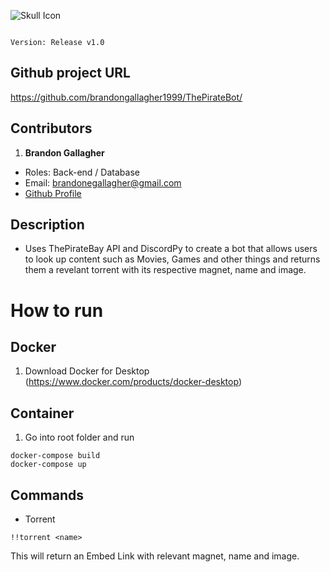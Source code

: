 ![Skull Icon](https://upload.wikimedia.org/wikipedia/commons/4/45/The_Pirate_Bay.jpg)

                                                                                Version: Release v1.0

## Github project URL
https://github.com/brandongallagher1999/ThePirateBot/


## Contributors
1. **Brandon Gallagher**
  - Roles: Back-end / Database
  - Email: brandonegallagher@gmail.com
  - [Github Profile](https://github.com/brandongallagher1999)

## Description
- Uses ThePirateBay API and DiscordPy to create a bot that allows users to look up content such as Movies, Games and other things and returns them a revelant
torrent with its respective magnet, name and image.

# How to run
## Docker
1. Download Docker for Desktop (https://www.docker.com/products/docker-desktop)

## Container
1. Go into root folder and run
```
docker-compose build
docker-compose up
```
  
## Commands
- Torrent
```
!!torrent <name>
```
This will return an Embed Link with relevant magnet, name and image.
